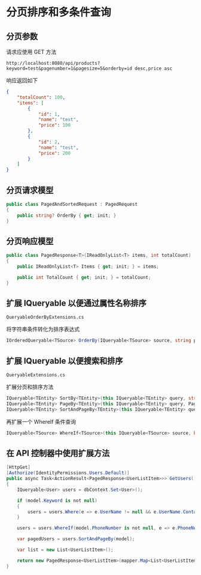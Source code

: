 # 分页排序和多条件查询

## 分页参数

请求应使用 GET 方法

```shell
http://localhost:8080/api/products?keyword=test&pagenumber=1&pagesize=5&orderby=id desc,price asc
```

响应返回如下

```json
{
    "totalCount": 100,
    "items": [
        {
            "id": 1,
            "name": "test",
            "price": 100
        },
        {
            "id": 2,
            "name": "test",
            "price": 200
        }
    ]
}
```

## 分页请求模型

```csharp
public class PagedAndSortedRequest : PagedRequest
{
    public string? OrderBy { get; init; }
}
```

## 分页响应模型

```csharp
public class PagedResponse<T>(IReadOnlyList<T> items, int totalCount)
{
    public IReadOnlyList<T> Items { get; init; } = items;

    public int TotalCount { get; init; } = totalCount;
}
```

## 扩展 IQueryable 以便通过属性名称排序

```shell
QueryableOrderByExtensions.cs
```

将字符串条件转化为排序表达式

```csharp
IOrderedQueryable<TSource> OrderBy(IQueryable<TSource> source, string propertyName)
```

## 扩展 IQueryable 以便搜索和排序

```shell
QueryableExtensions.cs
```

扩展分页和排序方法

```csharp
IQueryable<TEntity> SortBy<TEntity>(this IQueryable<TEntity> query, string? orderBy = null);
IQueryable<TEntity> PageBy<TEntity>(this IQueryable<TEntity> query, PagedRequest pagedRequest)
IQueryable<TEntity> SortAndPageBy<TEntity>(this IQueryable<TEntity> query, PagedAndSortedRequest? pagedAndSortedRequest = null);
```

再扩展一个 WhereIf 条件查询

```csharp
IQueryable<TSource> WhereIf<TSource>(this IQueryable<TSource> source, bool condition, Expression<Func<TSource, bool>> predicate);
```

## 在 API 控制器中使用扩展方法

```csharp
[HttpGet]
[Authorize(IdentityPermissions.Users.Default)]
public async Task<ActionResult<PagedResponse<UserListItem>>> GetUsers([FromQuery] UserListRequest model)
{
    IQueryable<User> users = dbContext.Set<User>();

    if (model.Keyword is not null)
    {
        users = users.Where(e => e.UserName != null && e.UserName.Contains(model.Keyword));
    }

    users = users.WhereIf(model.PhoneNumber is not null, e => e.PhoneNumber == model.PhoneNumber);

    var pagedUsers = users.SortAndPageBy(model);

    var list = new List<UserListItem>();

    return new PagedResponse<UserListItem>(mapper.Map<List<UserListItem>>(await pagedUsers.ToListAsync()), await users.CountAsync());
}
```
